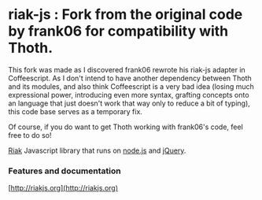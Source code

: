 # riak-js : Fork from the original code by frank06 for compatibility with Thoth.

This fork was made as I discovered frank06 rewrote his riak-js adapter in Coffeescript.
As I don't intend to have another dependency between Thoth and its modules, and also think Coffeescript 
is a very bad idea (losing much expressional power, introducing even more syntax, grafting concepts onto
an language that just doesn't work that way only to reduce a bit of typing), this code base serves as a 
temporary fix.

Of course, if you do want to get Thoth working with frank06's code, feel free to do so!

[Riak](http://riak.basho.com) Javascript library that runs on [node.js](http://nodejs.org/) and [jQuery](http://jquery.com/).

### Features and documentation

[http://riakjs.org](http://riakjs.org)
